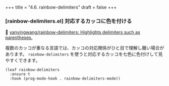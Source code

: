 +++
title = "4.6. rainbow-delimiters"
draft = false
+++
### [rainbow-delimiters.el] 対応するカッコに色を付ける
🔗 [yanyingwang/rainbow-delimiters: Highlights delimiters such as parentheses.](https://github.com/Fanael/rainbow-delimiters) 

複数のカッコが重なる言語では、カッコの対応関係がひと目で理解し難い場合があります。
`rainbow-delimiters` を使うと対応するカッコを七色に色付けして見やすくできます。

```elisp
(leaf rainbow-delimiters
  :ensure t
  :hook (prog-mode-hook . rainbow-delimiters-mode))
```
